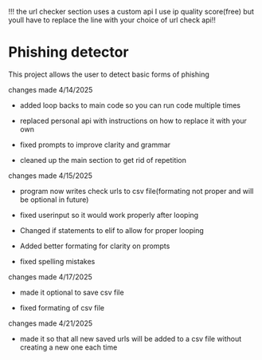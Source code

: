!!! the url checker section uses a custom api I use ip quality score(free) but youll have to replace the line with your choice of url check api!!

# Phishing detector
This project  allows the user to detect basic forms of phishing

changes made 4/14/2025

* added loop backs to main code so you can run code multiple times

* replaced personal api with instructions on how to replace it with your own

* fixed prompts to improve clarity and grammar

* cleaned up the main section to get rid of repetition

changes made 4/15/2025

  * program now writes check urls to csv file(formating not proper and will be optional in future)

  * fixed userinput so it would work properly after looping

  * Changed if statements to elif to allow for proper looping

  * Added better formating for clarity on prompts

  * fixed spelling mistakes

changes made 4/17/2025

  * made it optional to save csv file

  * fixed formating of csv file

changes made 4/21/2025
 
  * made it so that all new saved urls will be added to a csv file without creating a new one each time
